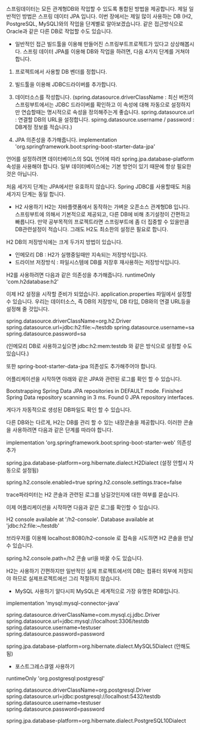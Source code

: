 스프링데이터는 모든 관계형DB와 작업할 수 있도록 통합된 방법을 제공합니다.
제일 일반적인 방법은 스프링 데이터 JPA 입니다.
이번 장에서는 제일 많이 사용하는 DB (H2, PostgreSQL, MySQL)와의 작업을 단계별로 알아보겠습니다.
같은 접근방식으로 Oracle과 같은 다른 DB로 작업할 수도 있습니다.

- 일반적인 접근
빌드툴을 이용해 만들어진 스프링부트프로젝트가 있다고 상상해봅시다.
스프링 데이터 JPA를 이용해 DB와 작업을 하려면, 다음 4가지 단계를 거쳐야 합니다.

1. 프로젝트에서 사용할 DB 벤더를 정합니다.
2. 빌드툴을 이용해 JDBC드라이버를 추가합니다.
3. 데이터소스를 작성합니다.
(spring.datasource.driverClassName : 최신 버전의 스프링부트에서는 JDBC 드라이버를 확인하고 이 속성에 대해 자동으로 설정하지만
연습할때는 명시적으로 속성을 정의해주는게 좋습니다.
spring.datasource.url : 연결할 DB의 URL을 설정합니다.
spirng.datasource.username / password : DB계정 정보를 적습니다.)

4. JPA 의존성을 추가해줍니다. 
implementation 'org.springframework.boot:spring-boot-starter-data-jpa'

언어를 설정하려면 데이터베이스의 SQL 언어에 따라 spring.jpa.database-platform 속성을 사용해야 합니다. 일부 데이터베이스에는 기본 방언이 있기 때문에 항상 필요한 것은 아닙니다.

처음 세가지 단계는 JPA에서만 유효하지 않습니다.
Spring JDBC를 사용할때도 처음 세가지 단계는 동일 합니다.

- H2 사용하기
H2는 자바플랫폼에서 동작하는 가벼운 오픈소스 관계형DB 입니다.
스프링부트에 의해서 기본적으로 제공되고, 다른 DB에 비해 초기설정이 간편하고 빠릅니다.
만약 공부목적의 프로젝트라면 스프링부트에 좀 더 집중할 수 있을만큼 DB관련설정이 적습니다.
그래도 H2도 최소한의 설정은 필요로 합니다.

H2 DB의 저장방식에는 크게 두가지 방법이 있습니다.
* 인메모리 DB : H2가 실행중일때만 지속되는 저장방식입니다.
* 드라이브 저장방식 : 파일시스템에 DB를 저장후 재사용하는 저장방식입니다.

H2를 사용하려면 다음과 같은 의존성을 추가해줍니다.
runtimeOnly 'com.h2database:h2'

이제 H2 설정을 시작할 준비가 되었습니다.
application.properties 파일에서 설정할 수 있습니다.
우리는 데이터소스, 즉 DB의 저장방식, DB 타입, DB와의 연결 URL등을 설정해 줄 것입니다.

spring.datasource.driverClassName=org.h2.Driver
spring.datasource.url=jdbc:h2:file:~/testdb
spring.datasource.username=sa
spring.datasource.password=sa

(인메모리 DB로 사용하고싶으면 jdbc:h2:mem:testdb 와 같은 방식으로 설정할 수도 있습니다.)

또한 spring-boot-starter-data-jpa 의존성도 추가해주어야 합니다.

어플리케이션을 시작하면 아래와 같은 JPA와 관련된 로그를 확인 할 수 있습니다.

Bootstrapping Spring Data JPA repositories in DEFAULT mode.
Finished Spring Data repository scanning in 3 ms. Found 0 JPA repository interfaces.

게다가 자동적으로 생성된 DB파일도 확인 할 수 있습니다.

다른 DB와는 다르게, H2는 DB를 관리 할 수 있는 내장콘솔을 제공합니다.
이러한 콘솔을 사용하려면 다음과 같은 단계를 따라야 합니다.

implementation 'org.springframework.boot:spring-boot-starter-web'
의존성 추가

spring.jpa.database-platform=org.hibernate.dialect.H2Dialect
(설정 안할시 자동으로 설정됨)

spring.h2.console.enabled=true
spring.h2.console.settings.trace=false

trace파라미터는 H2 콘솔과 관련된 로그를 남길것인지에 대한 여부를 묻습니다.

이제 어플리케이션을 시작하면 다음과 같은 로그를 확인할 수 있습니다.

H2 console available at '/h2-console'. Database available at 'jdbc:h2:file:~/testdb'

브라우저를 이용해 localhost:8080/h2-console 로 접속을 시도하면 H2 콘솔을 만날 수 있습니다.

spring.h2.console.path=/h2
콘솔 url을 바꿀 수도 있습니다.

H2는 사용하기 간편하지만 일반적인 실제 프로젝트에서의 DB는 컴퓨터 외부에 저장되야 하므로 실제프로젝트에선 그리 적절하지 않습니다.

- MySQL 사용하기
알다시피 MySQL은 세계적으로 가장 유명한 RDB입니다.

implementation 'mysql:mysql-connector-java'

spring.datasource.driverClassName=com.mysql.cj.jdbc.Driver
spring.datasource.url=jdbc:mysql://localhost:3306/testdb
spring.datasource.username=testuser
spring.datasource.password=password

spring.jpa.database-platform=org.hibernate.dialect.MySQL5Dialect
(안해도 됨)

- 포스트그레스큐엘 사용하기

runtimeOnly 'org.postgresql:postgresql'

spring.datasource.driverClassName=org.postgresql.Driver
spring.datasource.url=jdbc:postgresql://localhost:5432/testdb
spring.datasource.username=testuser
spring.datasource.password=password

spring.jpa.database-platform=org.hibernate.dialect.PostgreSQL10Dialect


